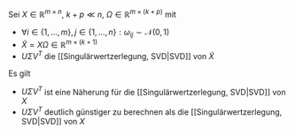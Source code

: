 Sei $X \in \mathbb{R}^{m \times n}$, $k+p \ll n$, $\Omega \in \mathbb{R}^{m \times (k+p)}$ mit
- $\forall i \in \{ 1, \dots, m \}, j \in \{ 1, \dots, n \} : \omega_{ij} \sim \mathcal{N}(0, 1)$
- $\tilde{X} = X\Omega \in \mathbb{R}^{m \times (k+1)}$
- $U\Sigma V^T$ die [[Singulärwertzerlegung, SVD|SVD]] von $\tilde{X}$

Es gilt
- $U\Sigma V^T$ ist eine Näherung für die [[Singulärwertzerlegung, SVD|SVD]] von $X$
- $U\Sigma V^T$ deutlich günstiger zu berechnen als die [[Singulärwertzerlegung, SVD|SVD]] von $X$